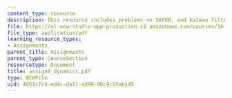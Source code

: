 ```yaml
---
content_type: resource
description: This resource includes problems on SAFER, and kalman filter.
file: https://ol-ocw-studio-app-production.s3.amazonaws.com/courses/16-423j-aerospace-biomedical-and-life-support-engineering-spring-2006/4d61c7c4ed4cda114d9906c9c15eb145_assign4_dynamics.pdf
file_type: application/pdf
learning_resource_types:
- Assignments
parent_title: Assignments
parent_type: CourseSection
resourcetype: Document
title: assign4_dynamics.pdf
type: OCWFile
uid: 4d61c7c4-ed4c-da11-4d99-06c9c15eb145
---
```


